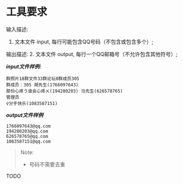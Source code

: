 # 工具要求

输入描述:
1. 文本文件 input, 每行可能包含QQ号码（不包含或包含多个）;

输出描述:
2. 文本文件 output, 每行一个QQ邮箱号（不允许包含其他符号）;


***input文件样例:***

    群照片18群文件33群论坛0群成员305
    群成员：305 胡先生(1766097643)
    那份心疼う谁会心疼ㄨ(194280203) 马先生(626578765)
    管理员
    ♀分手快乐(1083587151)


***output文件样例***

    1766097643@qq.com
    194280203@qq.com
    626578765@qq.com
    1083587151@qq.com


> Note:
> - 号码不需要去重

TODO
